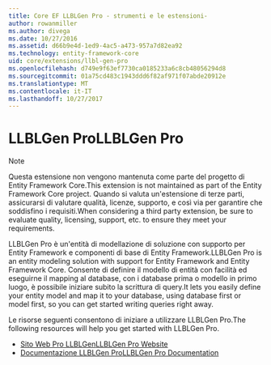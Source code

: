 ```yaml
---
title: Core EF LLBLGen Pro - strumenti e le estensioni-
author: rowanmiller
ms.author: divega
ms.date: 10/27/2016
ms.assetid: d66b9e4d-1ed9-4ac5-a473-957a7d82ea92
ms.technology: entity-framework-core
uid: core/extensions/llbl-gen-pro
ms.openlocfilehash: d749e9f63ef7730ca0185233a6c8cb48056294d8
ms.sourcegitcommit: 01a75cd483c1943ddd6f82af971f07abde20912e
ms.translationtype: MT
ms.contentlocale: it-IT
ms.lasthandoff: 10/27/2017
---
```

# <a name="llblgen-pro"></a><span data-ttu-id="10b8c-102">LLBLGen Pro</span><span class="sxs-lookup"><span data-stu-id="10b8c-102">LLBLGen Pro</span></span>

> [!NOTE]  
> <span data-ttu-id="10b8c-103">Questa estensione non vengono mantenuta come parte del progetto di Entity Framework Core.</span><span class="sxs-lookup"><span data-stu-id="10b8c-103">This extension is not maintained as part of the Entity Framework Core project.</span></span> <span data-ttu-id="10b8c-104">Quando si valuta un'estensione di terze parti, assicurarsi di valutare qualità, licenze, supporto, e così via per garantire che soddisfino i requisiti.</span><span class="sxs-lookup"><span data-stu-id="10b8c-104">When considering a third party extension, be sure to evaluate quality, licensing, support, etc. to ensure they meet your requirements.</span></span>

<span data-ttu-id="10b8c-105">LLBLGen Pro è un'entità di modellazione di soluzione con supporto per Entity Framework e componenti di base di Entity Framework.</span><span class="sxs-lookup"><span data-stu-id="10b8c-105">LLBLGen Pro is an entity modeling solution with support for Entity Framework and Entity Framework Core.</span></span> <span data-ttu-id="10b8c-106">Consente di definire il modello di entità con facilità ed eseguirne il mapping al database, con i database prima o modello in primo luogo, è possibile iniziare subito la scrittura di query.</span><span class="sxs-lookup"><span data-stu-id="10b8c-106">It lets you easily define your entity model and map it to your database, using database first or model first, so you can get started writing queries right away.</span></span>

<span data-ttu-id="10b8c-107">Le risorse seguenti consentono di iniziare a utilizzare LLBLGen Pro.</span><span class="sxs-lookup"><span data-stu-id="10b8c-107">The following resources will help you get started with LLBLGen Pro.</span></span>
* [<span data-ttu-id="10b8c-108">Sito Web Pro LLBLGen</span><span class="sxs-lookup"><span data-stu-id="10b8c-108">LLBLGen Pro Website</span></span>](https://www.llblgen.com/)
* [<span data-ttu-id="10b8c-109">Documentazione LLBLGen Pro</span><span class="sxs-lookup"><span data-stu-id="10b8c-109">LLBLGen Pro Documentation</span></span>](http://www.llblgen.com/Pages/documentation.aspx)
